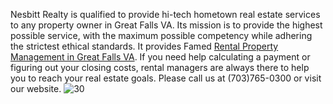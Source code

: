 Nesbitt Realty is qualified to provide hi-tech hometown real estate services to any property owner in Great Falls VA. 
Its mission is to provide the highest possible service, with the maximum possible competency while adhering the strictest ethical standards. 
It provides Famed [Rental Property Management in Great Falls VA](https://nesbittrealty.com/property-management/local/fairfax-county/great-falls/). If you need help calculating a payment or figuring out your closing costs, rental managers are always there to help you to reach your real estate goals. 
Please call us at (703)765-0300 or visit our website.
![30](https://user-images.githubusercontent.com/122665157/215462855-0b1383aa-58d7-44ed-ad19-08afa1f3f612.png)
